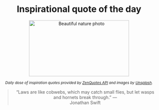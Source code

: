 
<div align="center">

# Inspirational quote of the day

<img src="./data/photo.jpeg" alt="Beautiful nature photo" width="320" height="180">

<sub><i>Daily dose of inspiration quotes provided by [ZenQuotes API](https://zenquotes.io/) and images by [Unsplash](https://unsplash.com/).</i></sub>


<blockquote>&ldquo;Laws are like cobwebs, which may catch small flies, but let wasps and hornets break through.&rdquo; &mdash; <footer>Jonathan Swift</footer></blockquote>

</div>
